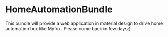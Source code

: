 HomeAutomationBundle
=============

This bundle will provide a web application in material design
to drive home automation box like Myfox.
Please come back in few days:)